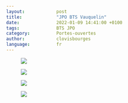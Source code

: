 ```yaml
---
layout:            post
title:             "JPO BTS Vauquelin"
date:              2022-01-09 14:41:00 +0100
tags:              BTS JPO
category:          Portes-ouvertes
author:            clovisbourges
language:          fr
---
```


<div class="album">
   <figure>
      <img src="{{ "/media/img/VAUQUELIN/JPO_BTS_Vauquelin.jpg" | absolute_url }}" />
   </figure>
   <figure>
      <img src="{{ "/media/img/VAUQUELIN/Organigramme_Formations.jpg" | absolute_url }}" />
   </figure>
   <figure>
      <img src="{{ "/media/img/VAUQUELIN/Plaquette_Bts_PP1.jpg" | absolute_url }}" />
   </figure>
   <figure>
      <img src="{{ "/media/img/VAUQUELIN/Plaquette_Bts_PP2.jpg" | absolute_url }}" />
   </figure>
</div>
